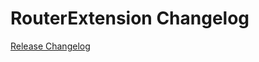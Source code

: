 # RouterExtension Changelog

[Release Changelog](https://github.com/spryker-shop/router-extension/releases)
